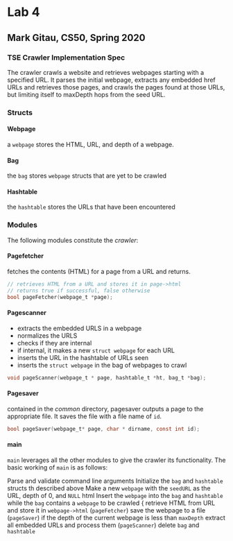 # Lab 4

## Mark Gitau, CS50, Spring 2020

### TSE Crawler Implementation Spec

The crawler crawls a website and retrieves webpages starting with a specified URL. It parses the initial webpage, extracts any embedded href URLs and retrieves those pages, and crawls the pages found at those URLs, but limiting itself to maxDepth hops from the seed URL.

### Structs

#### Webpage

a `webpage` stores the HTML, URL, and depth of a webpage.

#### Bag

the `bag` stores `webpage` structs that are yet to be crawled

#### Hashtable

the `hashtable` stores the URLs that have been encountered

### Modules

The following modules constitute the *crawler*:

#### Pagefetcher

fetches the contents (HTML) for a page from a URL and returns.

```c
// retrieves HTML from a URL and stores it in page->html
// returns true if successful, false otherwise
bool pageFetcher(webpage_t *page);
```

#### Pagescanner

* extracts the embedded URLS in a webpage
* normalizes the URLS
* checks if they are internal
* if internal, it makes a new `struct webpage` for each URL
* inserts the URL in the hashtable of URLs seen
* inserts the `struct webpage` in the bag of webpages to crawl

```c
void pageScanner(webpage_t * page, hashtable_t *ht, bag_t *bag);
```

#### Pagesaver

contained in the *common* directory, pagesaver outputs a page to the appropriate file. It saves the file with a file name of `id`.

```c
bool pageSaver(webpage_t* page, char * dirname, const int id);
```

#### main

`main` leverages all the other modules to give the crawler its functionality.
The basic working of `main` is as follows:

Parse and validate command line arguments
Initialize the `bag` and `hashtable` structs th described above
Make a new `webpage` with the `seedURL` as the URL, depth of 0, and `NULL` html
Insert the `webpage` into the `bag` and `hashtable`
while the `bag` contains a `webpage` to be crawled {
    retrieve HTML from URL and store it in `webpage->html` (`pageFetcher`)
    save the webpage to a file (`pageSaver`)
    if the depth of the current webpage is less than `maxDepth`
        extract all embedded URLs and process them (`pageScanner`)
        delete `bag` and `hashtable`
